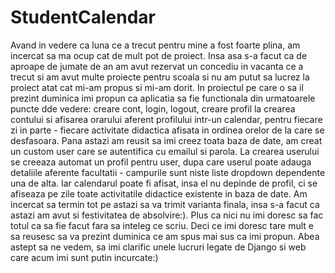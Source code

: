# StudentCalendar

  Avand in vedere ca luna ce a trecut pentru mine a fost foarte plina, am incercat sa ma ocup cat de mult pot de proiect. Insa asa s-a facut ca de aproape de jumate de an am avut rezervat un concediu in vacanta ce a trecut si am avut multe proiecte pentru scoala si nu am putut sa lucrez la proiect atat cat mi-am propus si mi-am dorit. 
  In proiectul pe care o sa il prezint duminica imi propun ca aplicatia sa fie functionala din urmatoarele puncte dde vedere: creare cont, login, logout, creare profil la crearea contului si afisarea orarului aferent profilului intr-un calendar, pentru fiecare zi in parte - fiecare activitate didactica afisata in ordinea orelor de la care se desfasoara.
  Pana astazi am reusit sa imi creez toata baza de date, am creat un custom user care se autentifica cu emailul si parola. La crearea userului se creeaza automat un profil pentru user, dupa care userul poate adauga detaliile aferente facultatii - campurile sunt niste liste dropdown dependente una de alta. Iar calendarul poate fi afisat, insa el nu depinde de profil, ci se afiseaza pe zile toate activitatile didactice existente in baza de date. Am incercat sa termin tot pe astazi sa va trimit varianta finala, insa s-a facut ca astazi am avut si festivitatea de absolvire:). Plus ca nici nu imi doresc sa fac totul ca sa fie facut fara sa inteleg ce scriu. Deci ce imi doresc tare mult e sa reusesc sa va prezint duminica ce am spus mai sus ca imi propun. 
  Abea astept sa ne vedem, sa imi clarific unele lucruri legate de Django si web care acum imi sunt putin incurcate:)
